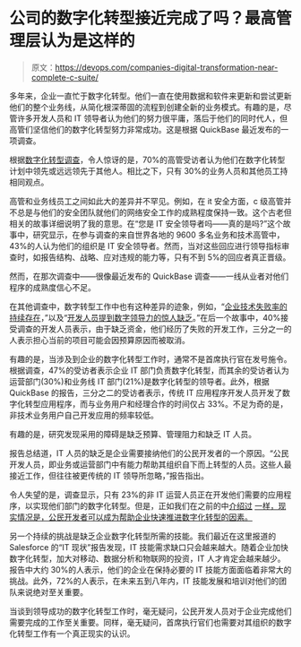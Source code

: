 # 公司的数字化转型接近完成了吗？最高管理层认为是这样的

> 原文：<https://devops.com/companies-digital-transformation-near-complete-c-suite/>

多年来，企业一直忙于数字化转型。他们一直在使用数据和软件来更新和尝试更新他们的整个业务线，从简化根深蒂固的流程到创建全新的业务模式。有趣的是，尽管许多开发人员和 IT 领导者认为他们的努力很平庸，落后于他们的同时代人，但高管们坚信他们的数字化转型努力非常成功。这是根据 QuickBase 最近发布的一项调查。

根据[数字化转型调查](http://apps.quickbase.intuit.com/digital-transformation-survey-2016)，令人惊讶的是，70%的高管受访者认为他们在数字化转型计划中领先或远远领先于其他人。相比之下，只有 30%的业务人员和其他员工持相同观点。

高管和业务线员工之间如此大的差异并不罕见。例如，在 it 安全方面，c 级高管并不总是与他们的安全团队就他们的网络安全工作的成熟程度保持一致。这个古老但相关的故事详细说明了我的意思。在“您是 IT 安全领导者吗——真的是吗?”这个故事中，研究显示，在参与调查的来自世界各地的 9600 多名业务和技术高管中，43%的人认为他们的组织是 IT 安全领导者。然而，当对这些回应进行领导指标审查时，如报告结构、战略、应对违规的能力等，只有不到 5%的回应者真正晋级。

然而，在那次调查中——很像最近发布的 QuickBase 调查——一线从业者对他们程序的成熟度信心不足。

在其他调查中，数字转型工作中也有这种差异的迹象，例如，“[企业技术失败率的持续存在](https://devops.com/2016/05/31/persistence-of-tech-failure-rates/)，”以及“[开发人员提到数字领导力的惊人缺乏](https://devops.com/2016/03/16/developers-lack-of-digital-leadership/)。”在后一个故事中，40%接受调查的开发人员表示，由于缺乏资金，他们经历了失败的开发工作，三分之一的人表示担心当前的项目可能会因预算原因而被取消。

有趣的是，当涉及到企业的数字化转型工作时，通常不是首席执行官在发号施令。根据调查，47%的受访者表示企业 IT 部门负责数字化转型，而其余的受访者认为运营部门(30%)和业务线 IT 部门(21%)是数字化转型的领导者。此外，根据 QuickBase 的报告，三分之二的受访者表示，传统 IT 应用程序开发人员开发了数字化转型应用程序，而与业务用户和经理合作的时间仅占 33%。不足为奇的是，非技术业务用户自己开发应用的频率较低。

有趣的是，研究发现采用的障碍是缺乏预算、管理阻力和缺乏 IT 人员。

报告总结道，IT 人员的缺乏是企业需要接纳他们的公民开发者的一个原因。“公民开发人员，即业务或运营部门中有能力帮助其组织自下而上转型的人员。这些人最接近工作，但往往被更传统的 IT 领导所忽略，”报告指出。

令人失望的是，调查显示，只有 23%的非 IT 运营人员正在开发他们需要的应用程序，以实现他们部门的数字化转型。但是，正如我们在之前的中[介绍过](https://devops.com/2015/11/16/successful-technology-leaders-will-embrace-the-citizen-developer/) [一样，现实情况是，公民开发者可以成为帮助企业快速推进数字化转型的因素。](https://devops.com/2016/08/04/citizen-developers-emerge-when-it-shadow-it-collaborate/)

另一个持续的挑战是缺乏企业数字化转型所需的技能。我们最近在这里报道的 Salesforce 的“IT 现状”报告发现，IT 技能需求缺口只会越来越大。随着企业加快数字化转型，加大对移动、数据分析和物联网的投资，IT 人才肯定会越来越少。报告中大约 30%的人表示，他们的企业在保持必要的 IT 技能方面面临着非常大的挑战。此外，72%的人表示，在未来五到八年内，IT 技能发展和培训对他们的团队来说绝对至关重要。

当谈到领导成功的数字化转型工作时，毫无疑问，公民开发人员对于企业完成他们需要完成的工作至关重要。同样，毫无疑问，首席执行官们也需要对其组织的数字化转型工作有一个真正现实的认识。